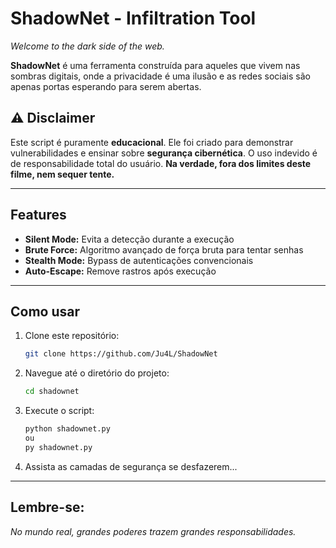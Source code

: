 # ShadowNet - Infiltration Tool

*Welcome to the dark side of the web.*

**ShadowNet** é uma ferramenta construída para aqueles que vivem nas sombras digitais, onde a privacidade é uma ilusão e as redes sociais são apenas portas esperando para serem abertas.

## ⚠️ Disclaimer

Este script é puramente **educacional**. Ele foi criado para demonstrar vulnerabilidades e ensinar sobre **segurança cibernética**. O uso indevido é de responsabilidade total do usuário. **Na verdade, fora dos limites deste filme, nem sequer tente.**

---

## Features

- **Silent Mode:** Evita a detecção durante a execução
- **Brute Force:** Algoritmo avançado de força bruta para tentar senhas
- **Stealth Mode:** Bypass de autenticações convencionais
- **Auto-Escape:** Remove rastros após execução

---

## Como usar

1. Clone este repositório:
    ```bash
    git clone https://github.com/Ju4L/ShadowNet
    ```

2. Navegue até o diretório do projeto:
    ```bash
    cd shadownet
    ```

3. Execute o script:
    ```bash
    python shadownet.py
    ou
    py shadownet.py
    ```

4. Assista as camadas de segurança se desfazerem...

---

## Lembre-se:
*No mundo real, grandes poderes trazem grandes responsabilidades.*
